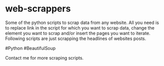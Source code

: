 # web-scrappers

Some of the python scripts to scrap data from any website. 
All you need is to replace link in the script for which you want to scrap data, change the element you want to scrap and/or insert the pages you want to iterate.
Following scripts are just scrapping the headlines of websites posts.

#Python #BeautifulSoup

Contact me for more scraping scripts.
